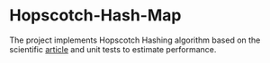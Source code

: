 # Hopscotch-Hash-Map

The project implements Hopscotch Hashing algorithm based on the scientific [article](http://mcg.cs.tau.ac.il/papers/disc2008-hopscotch.pdf) and unit tests to estimate performance.